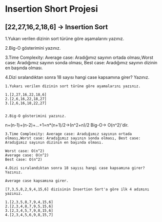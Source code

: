 # Insertion Short Projesi

## [22,27,16,2,18,6] -> Insertion Sort

1.Yukarı verilen dizinin sort türüne göre aşamalarını yazınız.

2.Big-O gösterimini yazınız.

3.Time Complexity: Average case: Aradığımız sayının ortada olması,Worst case: Aradığımız sayının sonda olması, Best case: Aradığımız sayının dizinin en başında olması.

4.Dizi sıralandıktan sonra 18 sayısı hangi case kapsamına girer? Yazınız.

    1.Yukarı verilen dizinin sort türüne göre aşamalarını yazınız.

    1.[2,27,16,22,18,6]
    2.[2,6,16,22,18,27]
    3.[2,6,16,18,22,27]


    2.Big-O gösterimini yazınız.

  n+(n-1)+(n-2)+...+1=n*(n+1)/2->(n^2+n)/2
  Big-O-> O(n^2)'dir.

    3.Time Complexity: Average case: Aradığımız sayının ortada olması,Worst case: Aradığımız sayının sonda olması, Best case: Aradığımız sayının dizinin en başında olması.

    Worst case: O(n^2)
    Average case: O(n^2)
    Best case: O(n^2)

    4.Dizi sıralandıktan sonra 18 sayısı hangi case kapsamına girer? Yazınız.

    Average case kapsamına girer.

    [7,3,5,8,2,9,4,15,6] dizisinin Insertion Sort'a göre ilk 4 adımını yazınız.

    1.[2,3,5,8,7,9,4,15,6]
    2.[2,3,4,8,7,9,5,15,6]
    3.[2,3,4,5,7,9,8,15,6]
    4.[2,3,4,5,6,9,8,15,7]
